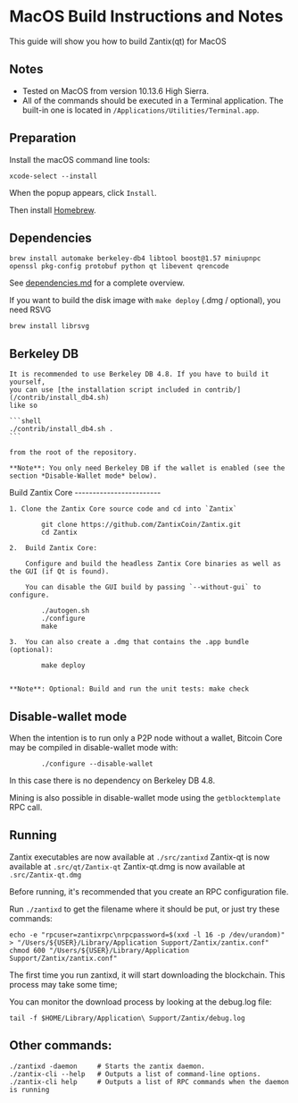 MacOS Build Instructions and Notes
====================================
This guide will show you how to build Zantix(qt) for MacOS

Notes
-----
* Tested on MacOS from version 10.13.6 High Sierra.
* All of the commands should be executed in a Terminal application. The
built-in one is located in `/Applications/Utilities/Terminal.app`.

Preparation
-----------
Install the macOS command line tools:

`xcode-select --install`

When the popup appears, click `Install`.

Then install [Homebrew](https://brew.sh).

Dependencies
----------------------

    brew install automake berkeley-db4 libtool boost@1.57 miniupnpc openssl pkg-config protobuf python qt libevent qrencode

See [dependencies.md](dependencies.md) for a complete overview.

If you want to build the disk image with `make deploy` (.dmg / optional), you need RSVG

    brew install librsvg

Berkeley DB
-----------
    It is recommended to use Berkeley DB 4.8. If you have to build it yourself,
    you can use [the installation script included in contrib/](/contrib/install_db4.sh)
    like so

    ```shell
    ./contrib/install_db4.sh .
    ```

    from the root of the repository.

    **Note**: You only need Berkeley DB if the wallet is enabled (see the section *Disable-Wallet mode* below).

Build Zantix Core
    ------------------------

    1. Clone the Zantix Core source code and cd into `Zantix`

            git clone https://github.com/ZantixCoin/Zantix.git
            cd Zantix

    2.  Build Zantix Core:

        Configure and build the headless Zantix Core binaries as well as the GUI (if Qt is found).

        You can disable the GUI build by passing `--without-gui` to configure.

            ./autogen.sh
            ./configure
            make

    3.  You can also create a .dmg that contains the .app bundle (optional):

            make deploy


    **Note**: Optional: Build and run the unit tests: make check

Disable-wallet mode
--------------------
When the intention is to run only a P2P node without a wallet, Bitcoin Core may be compiled in
disable-wallet mode with:

            ./configure --disable-wallet

In this case there is no dependency on Berkeley DB 4.8.

Mining is also possible in disable-wallet mode using the `getblocktemplate` RPC call.

Running
-------
Zantix executables are now available at `./src/zantixd`
Zantix-qt is now available at `.src/qt/Zantix-qt`
Zantix-qt.dmg is now available at `.src/Zantix-qt.dmg`

Before running, it's recommended that you create an RPC configuration file.

Run `./zantixd` to get the filename where it should be put, or just try these
commands:

    echo -e "rpcuser=zantixrpc\nrpcpassword=$(xxd -l 16 -p /dev/urandom)" > "/Users/${USER}/Library/Application Support/Zantix/zantix.conf"
    chmod 600 "/Users/${USER}/Library/Application Support/Zantix/zantix.conf"

The first time you run zantixd, it will start downloading the blockchain. This process may take some time;

You can monitor the download process by looking at the debug.log file:

    tail -f $HOME/Library/Application\ Support/Zantix/debug.log

Other commands:
-------

    ./zantixd -daemon     # Starts the zantix daemon.
    ./zantix-cli --help   # Outputs a list of command-line options.
    ./zantix-cli help     # Outputs a list of RPC commands when the daemon is running
